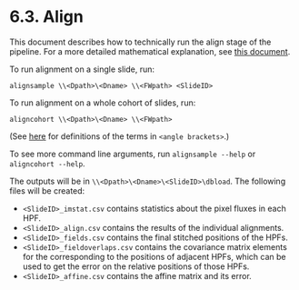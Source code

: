 # 6.3. Align

This document describes how to technically run the align stage of the pipeline.
For a more detailed mathematical explanation, see [this document](../../../documents/alignment/alignment_compiled.pdf).

To run alignment on a single slide, run:
```
alignsample \\<Dpath>\<Dname> \\<FWpath> <SlideID>
```

To run alignment on a whole cohort of slides, run:
```
aligncohort \\<Dpath>\<Dname> \\<FWpath>
```

(See [here](../../scans/docs/Definitions.md#43-definitions) for definitions of the terms in `<angle brackets>`.)

To see more command line arguments, run `alignsample --help` or `aligncohort --help`.

The outputs will be in `\\<Dpath>\<Dname>\<SlideID>\dbload`.  The following files will
be created:
 - `<SlideID>_imstat.csv` contains statistics about the pixel fluxes in each HPF.
 - `<SlideID>_align.csv` contains the results of the individual alignments.
 - `<SlideID>_fields.csv` contains the final stitched positions of the HPFs.
 - `<SlideID>_fieldoverlaps.csv` contains the covariance matrix elements for the corresponding to the positions of adjacent HPFs, which can be used to get the error on the relative positions of those HPFs.
 - `<SlideID>_affine.csv` contains the affine matrix and its error.
